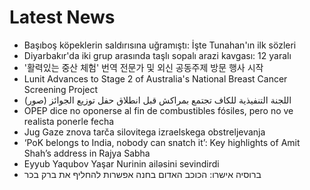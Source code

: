 # Latest News
-  Başıboş köpeklerin saldırısına uğramıştı: İşte Tunahan'ın ilk sözleri
-  Diyarbakır'da iki grup arasında taşlı sopalı arazi kavgası: 12 yaralı
-  '활력있는 중산 체험' 번역 전문가 및 외신 공동주제 방문 행사 시작
-  Lunit Advances to Stage 2 of Australia's National Breast Cancer Screening Project
-  اللجنة التنفيذية للكاف تجتمع بمراكش قبل انطلاق حفل توزيع الجوائز (صور)
-  OPEP dice no oponerse al fin de combustibles fósiles, pero no ve realista ponerle fecha
-  Jug Gaze znova tarča silovitega izraelskega obstreljevanja
-  ‘PoK belongs to India, nobody can snatch it’: Key highlights of Amit Shah’s address in Rajya Sabha
-  Eyyub Yaqubov Yaşar Nurinin ailəsini sevindirdi
-  ברוסיה אישרו: הכוכב האדום בחנה אפשרות להחליף את ברק בכר
